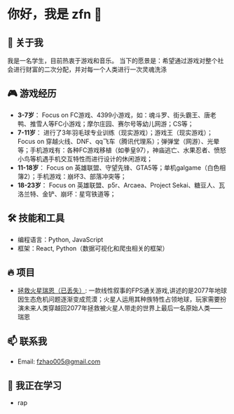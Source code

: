 
<!--
## Hi there 👋

**zfn1225/zfn1225** is a ✨ _special_ ✨ repository because its `README.md` (this file) appears on your GitHub profile.

Here are some ideas to get you started:

- 🔭 I’m currently working on ...
- 🌱 I’m currently learning ...
- 👯 I’m looking to collaborate on ...
- 🤔 I’m looking for help with ...
- 💬 Ask me about ...
- 📫 How to reach me: ...
- 😄 Pronouns: ...
- ⚡ Fun fact: ...
-->

# 你好，我是 zfn 👋

## 🚀 关于我
我是一名学生，目前热衷于游戏和音乐。
当下的愿景是：希望通过游戏对整个社会进行财富的二次分配，并对每一个人类进行一次灵魂洗涤

## 🎮 游戏经历
- **3-7岁**： Focus on FC游戏、4399小游戏，如：魂斗罗、街头霸王、唐老鸭、推雪人等FC小游戏；摩尔庄园、赛尔号等幼儿网游；CS等；
- **7-11岁**： 进行了3年羽毛球专业训练（现实游戏）；游戏王（现实游戏）；Focus on 穿越火线、DNF、qq飞车（腾讯代理系）；弹弹堂（网游）、光晕等；手机游戏有：各种FC游戏移植（如拳皇97），神庙逃亡、水果忍者、愤怒小鸟等机遇手机交互特性而进行设计的休闲游戏；
- **11-18岁**： Focus on 英雄联盟、守望先锋、GTA5等；单机galgame（白色相簿2）；手机游戏：崩坏3、部落冲突等；
- **18-23岁**： Focus on 英雄联盟、p5r、Arcaea、Project Sekai、糖豆人、瓦洛兰特、金铲、崩坏：星穹铁道等；

## 🛠 技能和工具
- 编程语言：Python, JavaScript
- 框架：React, Python（数据可视化和爬虫相关的框架）


<!--
## 📊 GitHub 统计
![你的GitHub统计](https://github-readme-stats.vercel.app/api?username=你的用户名&show_icons=true&theme=radical)
-->

## 🔥 项目
- [拯救火星瑞恩（已丢失）](已丢失): 一款线性叙事的FPS通关游戏,讲述的是2077年地球因生态危机问题逐渐变成荒漠；火星人运用其种族特性占领地球，玩家需要扮演未来人类穿越回2077年拯救被火星人带走的世界上最后一名原始人类——瑞恩


## 📫 联系我
- Email: fzhao005@gmail.com


## 🌱 我正在学习
- rap
